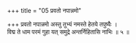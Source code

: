+++
title = "05 प्रवतो नपान्नमो"

+++
प्रवतो नपान्नमो अस्तु तुभ्यं नमस्ते हेतये तपुष्यैः ।  
विद्म ते धाम परमं गुहा यत् समुद्रे अन्तर्निहितासि नाभिः ॥ ५ ॥